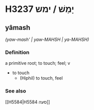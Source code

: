# H3237 יָמַשׁ / ימש

## yâmash

_(yaw-mash' | yaw-MAHSH | ya-MAHSH)_

### Definition

a primitive root; to touch; feel; v

- to touch
  - (Hiphil) to touch, feel

### See also

[[H5584|H5584 סעה]]
